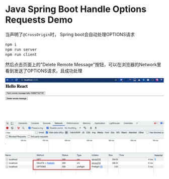 Java Spring Boot Handle Options Requests Demo
==============================

当声明了`@CrossOrigin`时， Spring boot会自动处理OPTIONS请求

```
npm i
npm run server
npm run client
```

然后点击页面上的"Delete Remote Message"按钮，可以在浏览器的Network里看到发送了OPTIONS请求，且成功处理

![demo](./images/demo.png)
